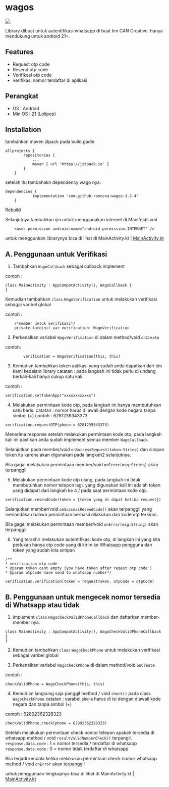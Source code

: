 # wagos

[![](https://jitpack.io/v/ramcona/wagos.svg)](https://jitpack.io/#ramcona/wagos)

Library dibuat untuk autentifikasi whatsapp di buat  tim CAN Creative.
hanya mendukung untuk android 21+.

## Features
- Request otp code
- Resend otp code
- Verifikasi otp code
- verifikasi nomor terdaftar di aplikasi

## Perangkat
- OS     : Android
- Min OS : 21 (Lolipop)

## Installation
 tambahkan maven jitpack pada build.gadle
```
allprojects {
		repositories {
			...
			maven { url 'https://jitpack.io' }
		}
	}
```

setelah itu tambahakn dependency wago nya.
```
dependencies {
	        implementation 'com.github.ramcona:wagos:1.3.4'
	}
```

Rebuild

Selanjutnya tambahkan ijin untuk menggunakan internet di Manifests.xml
````
    <uses-permission android:name="android.permission.INTERNET" />
````

untuk menggunkan librarynya bisa di lihat di 
MainActivity.kt | [MainActivity.kt][MainActivity] 

[MainActivity]: <https://github.com/ramcona/wagos/blob/840ac097b286753b00df25ff4702e9515d38b498/app/src/main/java/com/can/wagos/MainActivity.kt>



## A. Penggunaan untuk Verifikasi

1. Tambahkan ``WagoCallback`` sebagai callback implement

contoh : 
````
class MainActivity : AppCompatActivity(), WagoCallback {
}
````

Kemudian tambahkan `class` `WagoVerification` untuk melakukan verifikasi sebagai varibel global

contoh : 
````
    /*member untuk verifikasi*/
    private lateinit var verification: WagoVerification
````

2. Perkenalkan variabel ``WagoVerification`` di dalam method/void ``onCreate``

contoh:
````
        verification = WagoVerification(this, this)
````

3. Kemudian tambahkan token aplikasi yang sudah anda dapatkan dari tim kami kedalam library
catatan : pada langkah ini tidak perlu di undang berkali-kali hanya cukup satu kali
   
contoh : 
````
verification.setTokenApp("xxxxxxxxxxxx")
````

4. Melakukan permintaan kode otp, pada langkah ini hanya membutuhkan satu baris.
catatan : nomor harus di awali dengan kode negara tanpa simbol (+)
   contoh : 6281239343373

````
verification.requestOTP(phone = 6281239343373)
````

Menerima response setelah melakukan permintaan kode otp, pada langkah kali ini pastikan anda sudah 
implement semua member ``WagoCallback``.

Selanjutkan pada member/void ``onSuccessRequest(token:String)`` dan simpan token itu karena akan digunakan pada langkah2 selanjutnya.

Bila gagal melakukan permintaan member/void ``onError(msg:String)`` akan terpanggil.

5. Melakukan permintaan kode otp ulang, pada langkah ini tidak membutuhkan nomor telepon lagi.
yang digunakan kali ini adalah token yang didapat dari langkah ke 4 / pada saat permintaan kode otp.
````
verification.resendCode(token = {token yang di dapat ketika request})
````

Selanjutkan member/void ``onSuccessResendCode()`` akan terpanggil yang menandakan bahwa permintaan berhasil dilakukan dan kode otp terkirim. 

Bila gagal melakukan permintaan member/void ``onError(msg:String)`` akan terpanggil.

6. Yang terakhir melakukan autentifikasi kode otp, di langkah ini yang kita perlukan hanya otp code yang di kirim ke Whatsapp pengguna dan token yang sudah kita simpan
````
/**
* verificaiton otp code
* @param token cant empty (you have token after reqest otp code )
* @param otpCode have send to whatsapp number*/

verification.verification(token = requestToken, otpCode = otpCode)
````



## B. Penggunaan untuk mengecek nomor tersedia di Whatsapp atau tidak

1. implement `class` `WagoCheckValidPhoneCallback` dan daftarkan member-member nya.

````
class MainActivity : AppCompatActivity(), WagoCheckValidPhoneCallback {
}
````

2. Kemudian tambahkan `class` `WagoCheckPhone` untuk melakukan verifikasi sebagai varibel global

3. Perkenalkan variabel ``WagoCheckPhone`` di dalam method/void ``onCreate``

contoh : 
````
checkValidPhone = WagoCheckPhone(this, this)
````

4. Kemudian langsung saja panggil method / void `check()` pada class `WagoCheckPhone`
catatan : varabel `phone` harus di isi dengan diawali kode negara dan tanpa simbol (+)

contoh : 62892362328323

````
checkValidPhone.check(phone = 62892362328323)
````

Setelah melakukan permintaan check nomor telepon apakah tersedia di whatsapp method / void `resultValidNumberCheck()` terpangil.
\
``response.data.code`` : 1  = nomor tersedia / terdaftar di whatsapp 
\
``response.data.code`` : 0  = nomor tidak terdaftar di whatsapp

Bila terjadi kendala ketika melakukan permintaan check nomor whatsapp method / void `onError` akan terpanggil


untuk penggunaan lengkapnya bisa di lihat di
MainActivity.kt | [MainActivity.kt][MainActivity]

[MainActivity]: <https://github.com/ramcona/wagos/blob/840ac097b286753b00df25ff4702e9515d38b498/app/src/main/java/com/can/wagos/MainActivity.kt>
